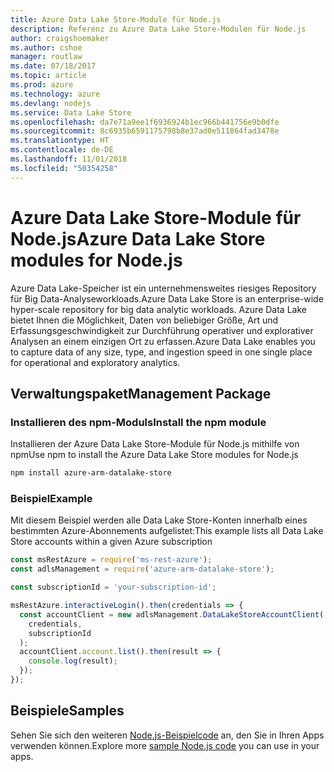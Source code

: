 ```yaml
---
title: Azure Data Lake Store-Module für Node.js
description: Referenz zu Azure Data Lake Store-Modulen für Node.js
author: craigshoemaker
ms.author: cshoe
manager: routlaw
ms.date: 07/18/2017
ms.topic: article
ms.prod: azure
ms.technology: azure
ms.devlang: nodejs
ms.service: Data Lake Store
ms.openlocfilehash: da7e71a9ee1f6936924b1ec966b441756e9b0dfe
ms.sourcegitcommit: 8c6935b6591175798b8e37ad0e511864fad3478e
ms.translationtype: HT
ms.contentlocale: de-DE
ms.lasthandoff: 11/01/2018
ms.locfileid: "50354258"
---
```

# <a name="azure-data-lake-store-modules-for-nodejs"></a><span data-ttu-id="2bbc1-103">Azure Data Lake Store-Module für Node.js</span><span class="sxs-lookup"><span data-stu-id="2bbc1-103">Azure Data Lake Store modules for Node.js</span></span>

<span data-ttu-id="2bbc1-104">Azure Data Lake-Speicher ist ein unternehmensweites riesiges Repository für Big Data-Analyseworkloads.</span><span class="sxs-lookup"><span data-stu-id="2bbc1-104">Azure Data Lake Store is an enterprise-wide hyper-scale repository for big data analytic workloads.</span></span> <span data-ttu-id="2bbc1-105">Azure Data Lake bietet Ihnen die Möglichkeit, Daten von beliebiger Größe, Art und Erfassungsgeschwindigkeit zur Durchführung operativer und explorativer Analysen an einem einzigen Ort zu erfassen.</span><span class="sxs-lookup"><span data-stu-id="2bbc1-105">Azure Data Lake enables you to capture data of any size, type, and ingestion speed in one single place for operational and exploratory analytics.</span></span>

## <a name="management-package"></a><span data-ttu-id="2bbc1-106">Verwaltungspaket</span><span class="sxs-lookup"><span data-stu-id="2bbc1-106">Management Package</span></span>

### <a name="install-the-npm-module"></a><span data-ttu-id="2bbc1-107">Installieren des npm-Moduls</span><span class="sxs-lookup"><span data-stu-id="2bbc1-107">Install the npm module</span></span>

<span data-ttu-id="2bbc1-108">Installieren der Azure Data Lake Store-Module für Node.js mithilfe von npm</span><span class="sxs-lookup"><span data-stu-id="2bbc1-108">Use npm to install the Azure Data Lake Store modules for Node.js</span></span>

```bash
npm install azure-arm-datalake-store
```

### <a name="example"></a><span data-ttu-id="2bbc1-109">Beispiel</span><span class="sxs-lookup"><span data-stu-id="2bbc1-109">Example</span></span>

<span data-ttu-id="2bbc1-110">Mit diesem Beispiel werden alle Data Lake Store-Konten innerhalb eines bestimmten Azure-Abonnements aufgelistet:</span><span class="sxs-lookup"><span data-stu-id="2bbc1-110">This example lists all Data Lake Store accounts within a given Azure subscription</span></span>

```javascript
const msRestAzure = require('ms-rest-azure');
const adlsManagement = require('azure-arm-datalake-store');

const subscriptionId = 'your-subscription-id';

msRestAzure.interactiveLogin().then(credentials => {
  const accountClient = new adlsManagement.DataLakeStoreAccountClient(
    credentials,
    subscriptionId
  );
  accountClient.account.list().then(result => {
    console.log(result);
  });
});
```

## <a name="samples"></a><span data-ttu-id="2bbc1-111">Beispiele</span><span class="sxs-lookup"><span data-stu-id="2bbc1-111">Samples</span></span>

<span data-ttu-id="2bbc1-112">Sehen Sie sich den weiteren [Node.js-Beispielcode](https://azure.microsoft.com/resources/samples/?platform=nodejs) an, den Sie in Ihren Apps verwenden können.</span><span class="sxs-lookup"><span data-stu-id="2bbc1-112">Explore more [sample Node.js code](https://azure.microsoft.com/resources/samples/?platform=nodejs) you can use in your apps.</span></span>
